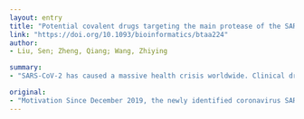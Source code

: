 ```yaml
---
layout: entry
title: "Potential covalent drugs targeting the main protease of the SARS-CoV-2 coronavirus"
link: "https://doi.org/10.1093/bioinformatics/btaa224"
author:
- Liu, Sen; Zheng, Qiang; Wang, Zhiying

summary:
- "SARS-CoV-2 has caused a massive health crisis worldwide. Clinical drugs are urgently needed to decrease the high fatality rate of confirmed COVID-19 patients. Traditional de novo drug discovery needs more than 10 years. Covalent drugs have attracted escalating attention recently due to their advantages in potential specificity upon careful design, efficiency, and patient burden. Results Compared with traditional non-covalent drugs, covalent drugs attracted increasing attention."

original:
- "Motivation Since December 2019, the newly identified coronavirus SARS-CoV-2 has caused a massive health crisis worldwide and resulted in over 70,000 COVID-19 infections so far. Clinical drugs targeting SARS-CoV-2 are urgently needed to decrease the high fatality rate of confirmed COVID-19 patients. Traditional de novo drug discovery needs more than 10 years, so drug repurposing seems the best option currently to find potential drugs for treating COVID-19. Results Compared with traditional non-covalent drugs, covalent drugs have attracted escalating attention recent years due to their advantages in potential specificity upon careful design, efficiency, and patient burden. We recently developed a computational protocol named as SCAR for discovering covalent drugs. In this work, we used the SCAR protocol to identify possible covalent drugs (approved or clinically tested) targeting the main protease (3CLpro) of SARS-CoV-2. We identified 11 potential hits, among which at least 6 hits were exclusively enriched by the SCAR protocol. Since the preclinical or clinical information of these identified drugs is already available, they might be ready for being clinically tested in the treatment of COVID-19."
---
```


